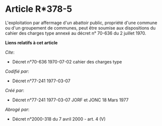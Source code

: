 # Article R*378-5

L'exploitation par affermage d'un abattoir public, propriété d'une commune ou d'un groupement de communes, peut être soumise
aux dispositions du cahier des charges type annexé au décret n° 70-636 du 2 juillet 1970.

**Liens relatifs à cet article**

_Cite_:

  - Décret n°70-636 1970-07-02 cahier des charges type

_Codifié par_:

  - Décret n°77-241 1977-03-07

_Créé par_:

  - Décret n°77-241 1977-03-07 JORF et JONC 18 Mars 1977

_Abrogé par_:

  - Décret n°2000-318 du 7 avril 2000 - art. 4 (V)
